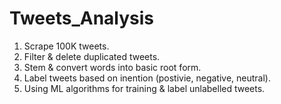 # Tweets_Analysis
1) Scrape 100K tweets.
2) Filter & delete duplicated tweets.
3) Stem & convert words into basic root form.
4) Label tweets based on inention (postivie, negative, neutral).
5) Using ML algorithms for training & label unlabelled tweets.
